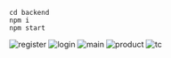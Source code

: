 
```
cd backend
npm i
npm start
```
![register](https://github.com/mhuseynn/E-Commerce-projec/assets/141039471/963d8be2-27ed-4343-b08a-b5b468fb3d61)
![login](https://github.com/mhuseynn/E-Commerce-projec/assets/141039471/2863ad9d-6989-440d-8d25-6617582d914a)
![main](https://github.com/mhuseynn/E-Commerce-projec/assets/141039471/c511c5db-ab1f-4341-bd67-858c355204f2)
![product](https://github.com/mhuseynn/E-Commerce-projec/assets/141039471/1350604c-dd93-419b-8a9a-9f57e2ad4808)
![tc](https://github.com/mhuseynn/E-Commerce-projec/assets/141039471/356d21bf-115e-4d18-ac7a-2e49b3a6b450)
